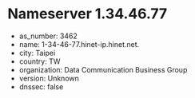 # Nameserver 1.34.46.77

* as_number: 3462
* name: 1-34-46-77.hinet-ip.hinet.net.
* city: Taipei
* country: TW
* organization: Data Communication Business Group
* version: Unknown
* dnssec: false
